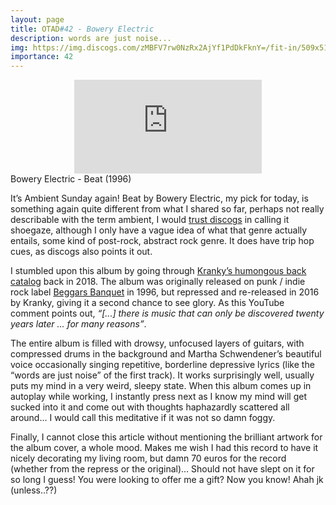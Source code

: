 ```yaml
---
layout: page
title: OTAD#42 - Bowery Electric
description: words are just noise...
img: https://img.discogs.com/zMBFV7rw0NzRx2AjYf1PdDkFknY=/fit-in/509x510/filters:strip_icc():format(jpeg):mode_rgb():quality(90)/discogs-images/R-323556-1292440813.jpeg.jpg
importance: 42
---
```


<div class="row">
    <div class="col-sm mt-3 mt-md-0 video" align="center">
        <iframe src="https://www.youtube.com/embed/KAo4svd7IR4" frameborder="0" allow="accelerometer; autoplay; encrypted-media; gyroscope; picture-in-picture" allowfullscreen></iframe>
    </div>
</div>

<div class="caption">
    Bowery Electric - Beat (1996)
</div>

It’s Ambient Sunday again! Beat by Bowery Electric, my pick for today, is something again quite different from what I shared so far, perhaps not really describable with the term ambient, I would [trust discogs](https://www.discogs.com/Bowery-Electric-Beat/release/323556) in calling it shoegaze, although I only have a vague idea of what that genre actually entails, some kind of post-rock, abstract rock genre. It does have trip hop cues, as discogs also points it out.

I stumbled upon this album by going through [Kranky’s humongous back catalog](https://kranky.bandcamp.com/) back in 2018. The album was originally released on punk / indie rock label [Beggars Banquet](https://www.discogs.com/label/2056-Beggars-Banquet) in 1996, but repressed and re-released in 2016 by Kranky, giving it a second chance to see glory. As this YouTube comment points out, *“[...] there is music that can only be discovered twenty years later ... for many reasons”*.

The entire album is filled with drowsy, unfocused layers of guitars, with compressed drums in the background and Martha Schwendener’s beautiful voice occasionally singing repetitive, borderline depressive lyrics (like the “words are just noise” of the first track). It works surprisingly well, usually puts my mind in a very weird, sleepy state. When this album comes up in autoplay while working, I instantly press next as I know my mind will get sucked into it and come out with thoughts haphazardly scattered all around... I would call this meditative if it was not so damn foggy.

Finally, I cannot close this article without mentioning the brilliant artwork for the album cover, a whole mood. Makes me wish I had this record to have it nicely decorating my living room, but damn 70 euros for the record (whether from the repress or the original)… Should not have slept on it for so long I guess! You were looking to offer me a gift? Now you know! Ahah jk (unless..??)
